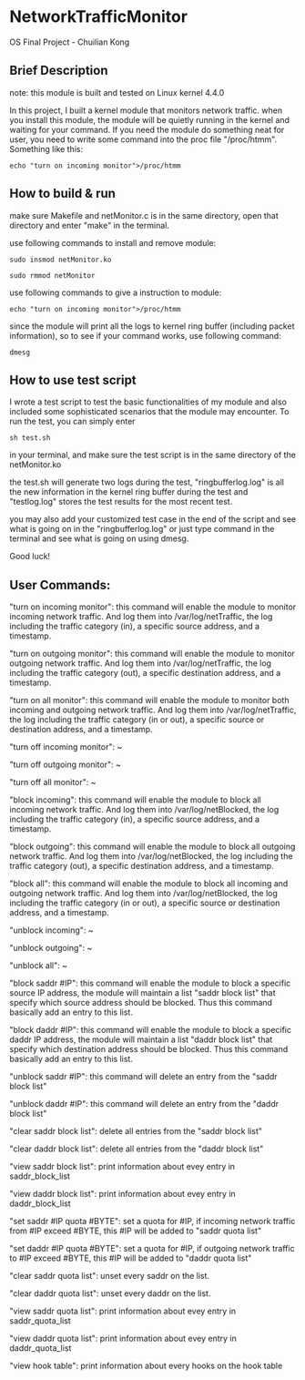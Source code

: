 # NetworkTrafficMonitor

OS Final Project - Chuilian Kong

## Brief Description

note: this module is built and tested on Linux kernel 4.4.0

In this project, I built a kernel module that monitors network traffic.
when you install this module, the module will be quietly running in the kernel and waiting for your command.
If you need the module do something neat for user, you need to write some command into the proc file "/proc/htmm".
Something like this:

```
echo "turn on incoming monitor">/proc/htmm
```


## How to build & run

make sure Makefile and netMonitor.c is in the same directory, open that directory and enter "make" in the terminal.

use following commands to install and remove module:

```
sudo insmod netMonitor.ko
```

```
sudo rmmod netMonitor
```

use following commands to give a instruction to module:


```
echo "turn on incoming monitor">/proc/htmm
```

since the module will print all the logs to kernel ring buffer (including packet information), so to see if your command works, use following command:

```
dmesg
```

## How to use test script

I wrote a test script to test the basic functionalities of my module and also included some sophisticated scenarios that the module may encounter. To run the test, you can simply enter

```
sh test.sh
```

in your terminal, and make sure the test script is in the same directory of the netMonitor.ko

the test.sh will generate two logs during the test, "ringbufferlog.log" is all the new information in the kernel ring buffer during the test and "testlog.log" stores the test results for the most recent test.

you may also add your customized test case in the end of the script and see what is going on in the "ringbufferlog.log" or just type command in the terminal and see what is going on using dmesg.

Good luck!


## User Commands:

"turn on incoming monitor": this command will enable the module to monitor incoming network traffic. 
And log them into /var/log/netTraffic, the log including the traffic category (in), a specific source address, and a timestamp.

"turn on outgoing monitor": this command will enable the module to monitor outgoing network traffic.
And log them into /var/log/netTraffic, the log including the traffic category (out), a specific destination address, and a timestamp.

"turn on all monitor": this command will enable the module to monitor both incoming and outgoing network traffic.
And log them into /var/log/netTraffic, the log including the traffic category (in or out), a specific source or destination address, and a timestamp.

"turn off incoming monitor": ~

"turn off outgoing monitor": ~

"turn off all monitor": ~

"block incoming": this command will enable the module to block all incoming network traffic. 
And log them into /var/log/netBlocked, the log including the traffic category (in), a specific source address, and a timestamp.


"block outgoing": this command will enable the module to block all outgoing network traffic.
And log them into /var/log/netBlocked, the log including the traffic category (out), a specific destination address, and a timestamp.


"block all": this command will enable the module to block all incoming and outgoing network traffic.
And log them into /var/log/netBlocked, the log including the traffic category (in or out), a specific source or destination address, and a timestamp.

"unblock incoming": ~

"unblock outgoing": ~

"unblock all": ~

"block saddr #IP": this command will enable the module to block a specific source IP address, the module will maintain a list "saddr block list" that specify which source address should be blocked. Thus this command basically add an entry to this list.

"block daddr #IP": this command will enable the module to block a specific daddr IP address, the module will maintain a list "daddr block list" that specify which destination address should be blocked. Thus this command basically add an entry to this list.

"unblock saddr #IP": this command will delete an entry from the "saddr block list"

"unblock daddr #IP": this command will delete an entry from the "daddr block list"

"clear saddr block list": delete all entries from the "saddr block list"

"clear daddr block list": delete all entries from the "daddr block list"

"view saddr block list": print information about evey entry in saddr_block_list

"view daddr block list": print information about evey entry in daddr_block_list

"set saddr #IP quota #BYTE": set a quota for #IP, if incoming network traffic from #IP exceed #BYTE, this #IP will be added to "saddr quota list"

"set daddr #IP quota #BYTE": set a quota for #IP, if outgoing network traffic to #IP exceed #BYTE, this #IP will be added to "daddr quota list"
 
"clear saddr quota list": unset every saddr on the list.

"clear daddr quota list": unset every daddr on the list.

"view saddr quota list": print information about evey entry in saddr_quota_list

"view daddr quota list": print information about evey entry in daddr_quota_list

"view hook table": print information about every hooks on the hook table
